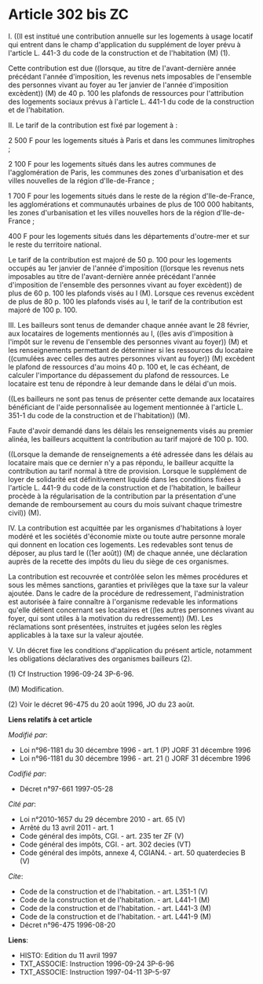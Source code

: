 # Article 302 bis ZC

I. ((Il est institué une contribution annuelle sur les logements à usage locatif qui entrent dans le champ d'application du
supplément de loyer prévu à l'article L. 441-3 du code de la construction et de l'habitation (M) (1).

Cette contribution est due ((lorsque, au titre de l'avant-dernière année précédant l'année d'imposition, les revenus nets
imposables de l'ensemble des personnes vivant au foyer au 1er janvier de l'année d'imposition excèdent)) (M) de 40 p. 100 les
plafonds de ressources pour l'attribution des logements sociaux prévus à l'article L. 441-1 du code de la construction et de
l'habitation.

II. Le tarif de la contribution est fixé par logement à :

2 500 F pour les logements situés à Paris et dans les communes limitrophes ;

2 100 F pour les logements situés dans les autres communes de l'agglomération de Paris, les communes des zones d'urbanisation
et des villes nouvelles de la région d'Ile-de-France ;

1 700 F pour les logements situés dans le reste de la région d'Ile-de-France, les agglomérations et communautés urbaines de
plus de 100 000 habitants, les zones d'urbanisation et les villes nouvelles hors de la région d'Ile-de-France ;

400 F pour les logements situés dans les départements d'outre-mer et sur le reste du territoire national.

Le tarif de la contribution est majoré de 50 p. 100 pour les logements occupés au 1er janvier de l'année d'imposition
((lorsque les revenus nets imposables au titre de l'avant-dernière année précédant l'année d'imposition de l'ensemble des
personnes vivant au foyer excèdent)) de plus de 60 p. 100 les plafonds visés au I (M). Lorsque ces revenus excèdent de plus
de 80 p. 100 les plafonds visés au I, le tarif de la contribution est majoré de 100 p. 100.

III. Les bailleurs sont tenus de demander chaque année avant le 28 février, aux locataires de logements mentionnés au I,
((les avis d'imposition à l'impôt sur le revenu de l'ensemble des personnes vivant au foyer)) (M) et les renseignements
permettant de déterminer si les ressources du locataire ((cumulées avec celles des autres personnes vivant au foyer)) (M)
excèdent le plafond de ressources d'au moins 40 p. 100 et, le cas échéant, de calculer l'importance du dépassement du plafond
de ressources. Le locataire est tenu de répondre à leur demande dans le délai d'un mois.

((Les bailleurs ne sont pas tenus de présenter cette demande aux locataires bénéficiant de l'aide personnalisée au logement
mentionnée à l'article L. 351-1 du code de la construction et de l'habitation)) (M).

Faute d'avoir demandé dans les délais les renseignements visés au premier alinéa, les bailleurs acquittent la contribution au
tarif majoré de 100 p. 100.

((Lorsque la demande de renseignements a été adressée dans les délais au locataire mais que ce dernier n'y a pas répondu, le
bailleur acquitte la contribution au tarif normal à titre de provision. Lorsque le supplément de loyer de solidarité est
définitivement liquidé dans les conditions fixées à l'article L. 441-9 du code de la construction et de l'habitation, le
bailleur procède à la régularisation de la contribution par la présentation d'une demande de remboursement au cours du mois
suivant chaque trimestre civil)) (M).

IV. La contribution est acquittée par les organismes d'habitations à loyer modéré et les sociétés d'économie mixte ou toute
autre personne morale qui donnent en location ces logements. Les redevables sont tenus de déposer, au plus tard le ((1er
août)) (M) de chaque année, une déclaration auprès de la recette des impôts du lieu du siège de ces organismes.

La contribution est recouvrée et contrôlée selon les mêmes procédures et sous les mêmes sanctions, garanties et privilèges
que la taxe sur la valeur ajoutée. Dans le cadre de la procédure de redressement, l'administration est autorisée à faire
connaître à l'organisme redevable les informations qu'elle détient concernant ses locataires et ((les autres personnes vivant
au foyer, qui sont utiles à la motivation du redressement)) (M). Les réclamations sont présentées, instruites et jugées selon
les règles applicables à la taxe sur la valeur ajoutée.

V. Un décret fixe les conditions d'application du présent article, notamment les obligations déclaratives des organismes
bailleurs (2).

(1) Cf Instruction 1996-09-24 3P-6-96.

(M) Modification.

(2) Voir le décret 96-475 du 20 août 1996, JO du 23 août.

**Liens relatifs à cet article**

_Modifié par_:

  - Loi n°96-1181 du 30 décembre 1996 - art. 1 (P) JORF 31 décembre 1996
  - Loi n°96-1181 du 30 décembre 1996 - art. 21 () JORF 31 décembre 1996

_Codifié par_:

  - Décret n°97-661 1997-05-28

_Cité par_:

  - Loi n°2010-1657 du 29 décembre 2010 - art. 65 (V)
  - Arrêté du 13 avril 2011 - art. 1
  - Code général des impôts, CGI. - art. 235 ter ZF (V)
  - Code général des impôts, CGI. - art. 302 decies (VT)
  - Code général des impôts, annexe 4, CGIAN4. - art. 50 quaterdecies B (V)

_Cite_:

  - Code de la construction et de l'habitation. - art. L351-1 (V)
  - Code de la construction et de l'habitation. - art. L441-1 (M)
  - Code de la construction et de l'habitation. - art. L441-3 (M)
  - Code de la construction et de l'habitation. - art. L441-9 (M)
  - Décret n°96-475 1996-08-20

**Liens**:

  - HISTO: Edition du 11 avril 1997
  - TXT_ASSOCIE: Instruction 1996-09-24 3P-6-96
  - TXT_ASSOCIE: Instruction 1997-04-11 3P-5-97
